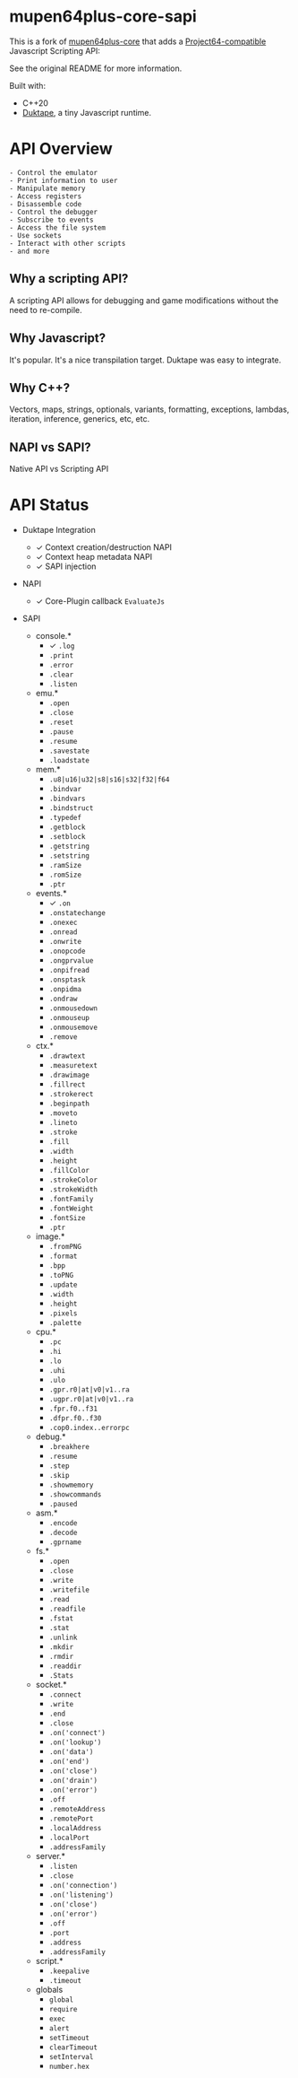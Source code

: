 
# mupen64plus-core-sapi

This is a fork of [mupen64plus-core](https://github.com/mupen64plus/mupen64plus-core) that adds a [Project64-compatible](https://hack64.net/docs/pj64d/apidoc-unstable.php) Javascript Scripting API:

See the original README for more information.

Built with:
 - C++20
 - [Duktape](https://duktape.org/), a tiny Javascript runtime.

# API Overview
    - Control the emulator
    - Print information to user
    - Manipulate memory
    - Access registers
    - Disassemble code
    - Control the debugger
    - Subscribe to events
    - Access the file system
    - Use sockets
    - Interact with other scripts
    - and more

## Why a scripting API?

A scripting API allows for debugging and game modifications without the need to re-compile.

## Why Javascript?

It's popular. It's a nice transpilation target. Duktape was easy to integrate.

## Why C++?

Vectors, maps, strings, optionals, variants, formatting, exceptions, lambdas, iteration, inference, generics, etc, etc.

## NAPI vs SAPI?

Native API vs Scripting API

# API Status

- Duktape Integration
  - ✓ Context creation/destruction NAPI
  - ✓ Context heap metadata NAPI
  - ✓ SAPI injection

- NAPI
    - ✓ Core-Plugin callback `EvaluateJs`

- SAPI
    - console.*
        - ✓ `.log`
        - `.print`
        - `.error`
        - `.clear`
        - `.listen`
    - emu.*
        - `.open`
        - `.close`
        - `.reset`
        - `.pause`
        - `.resume`
        - `.savestate`
        - `.loadstate`
    - mem.*
        - `.u8|u16|u32|s8|s16|s32|f32|f64`
        - `.bindvar`
        - `.bindvars`
        - `.bindstruct`
        - `.typedef`
        - `.getblock`
        - `.setblock`
        - `.getstring`
        - `.setstring`
        - `.ramSize`
        - `.romSize`
        - `.ptr`
    - events.*
        - ✓ `.on`
        - `.onstatechange`
        - `.onexec`
        - `.onread`
        - `.onwrite`
        - `.onopcode`
        - `.ongprvalue`
        - `.onpifread`
        - `.onsptask`
        - `.onpidma`
        - `.ondraw`
        - `.onmousedown`
        - `.onmouseup`
        - `.onmousemove`
        - `.remove`
    - ctx.*
        - `.drawtext`
        - `.measuretext`
        - `.drawimage`
        - `.fillrect`
        - `.strokerect`
        - `.beginpath`
        - `.moveto`
        - `.lineto`
        - `.stroke`
        - `.fill`
        - `.width`
        - `.height`
        - `.fillColor`
        - `.strokeColor`
        - `.strokeWidth`
        - `.fontFamily`
        - `.fontWeight`
        - `.fontSize`
        - `.ptr`
    - image.*
        - `.fromPNG`
        - `.format`
        - `.bpp`
        - `.toPNG`
        - `.update`
        - `.width`
        - `.height`
        - `.pixels`
        - `.palette`
    - cpu.*
        - `.pc`
        - `.hi`
        - `.lo`
        - `.uhi`
        - `.ulo`
        - `.gpr.r0|at|v0|v1..ra`
        - `.ugpr.r0|at|v0|v1..ra`
        - `.fpr.f0..f31`
        - `.dfpr.f0..f30`
        - `.cop0.index..errorpc`
    - debug.*
        - `.breakhere`
        - `.resume`
        - `.step`
        - `.skip`
        - `.showmemory`
        - `.showcommands`
        - `.paused`
    - asm.*
        - `.encode`
        - `.decode`
        - `.gprname`
    - fs.*
        - `.open`
        - `.close`
        - `.write`
        - `.writefile`
        - `.read`
        - `.readfile`
        - `.fstat`
        - `.stat`
        - `.unlink`
        - `.mkdir`
        - `.rmdir`
        - `.readdir`
        - `.Stats`
    - socket.*
        - `.connect`
        - `.write`
        - `.end`
        - `.close`
        - `.on('connect')`
        - `.on('lookup')`
        - `.on('data')`
        - `.on('end')`
        - `.on('close')`
        - `.on('drain')`
        - `.on('error')`
        - `.off`
        - `.remoteAddress`
        - `.remotePort`
        - `.localAddress`
        - `.localPort`
        - `.addressFamily`
    - server.*
        - `.listen`
        - `.close`
        - `.on('connection')`
        - `.on('listening')`
        - `.on('close')`
        - `.on('error')`
        - `.off`
        - `.port`
        - `.address`
        - `.addressFamily`
    - script.*
        - `.keepalive`
        - `.timeout`
    - globals
        - `global`
        - `require`
        - `exec`
        - `alert`
        - `setTimeout`
        - `clearTimeout`
        - `setInterval`
        - `number.hex`

